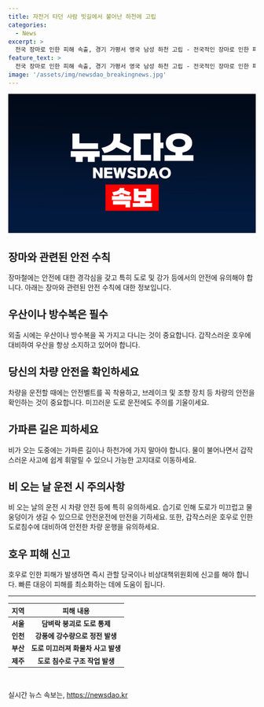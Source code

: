 ```yaml
---
title: 자전거 타던 사람 빗길에서 불어난 하천에 고립
categories:
  - News
excerpt: >
  전국 장마로 인한 피해 속출, 경기 가평서 영국 남성 하천 고립 - 전국적인 장마로 인한 피해가 속출하고 있는 가운데, 경기 가평에서 영국 국적 여행객이 하천에 갇힌 사건이 발생했습니다. 장마전선의 영향으로 수도권을 중심으로 폭우로 인한 피해가 속출하며, 인천, 부산, 제주 등 각지에서 다수의 피해 사례가 보고되고 있습니다. (출처: 연합뉴스)
feature_text: >
  전국 장마로 인한 피해 속출, 경기 가평서 영국 남성 하천 고립 - 전국적인 장마로 인한 피해가 속출하고 있는 가운데, 경기 가평에서 영국 국적 여행객이 하천에 갇힌 사건이 발생했습니다. 장마전선의 영향으로 수도권을 중심으로 폭우로 인한 피해가 속출하며, 인천, 부산, 제주 등 각지에서 다수의 피해 사례가 보고되고 있습니다. (출처: 연합뉴스)
image: '/assets/img/newsdao_breakingnews.jpg'
---
```


<p><img src="/assets/img/newsdao_breakingnews.jpg" alt="implanttips 속보" /></p>

<h2 data-ke-size="size26">장마와 관련된 안전 수칙</h2>

<p data-ke-size="size16">장마철에는 안전에 대한 경각심을 갖고 특히 도로 및 강가 등에서의 안전에 유의해야 합니다. 아래는 장마와 관련된 안전 수칙에 대한 정보입니다.</p>

<h2 data-ke-size="size24">우산이나 방수복은 필수</h2>

<p data-ke-size="size16">외출 시에는 우산이나 방수복을 꼭 가지고 다니는 것이 중요합니다. 갑작스러운 호우에 대비하여 우산을 항상 소지하고 있어야 합니다.</p>

<h2 data-ke-size="size24">당신의 차량 안전을 확인하세요</h2>

<p data-ke-size="size16">차량을 운전할 때에는 안전벨트를 꼭 착용하고, 브레이크 및 조향 장치 등 차량의 안전을 확인하는 것이 중요합니다. 미끄러운 도로 운전에도 주의를 기울이세요.</p>

<h2 data-ke-size="size24">가파른 길은 피하세요</h2>

<p data-ke-size="size16">비가 오는 도중에는 가파른 길이나 하천가에 가지 말아야 합니다. 물이 불어나면서 갑작스러운 사고에 쉽게 휘말릴 수 있으니 가능한 고지대로 이동하세요.</p>

<h2 data-ke-size="size24">비 오는 날 운전 시 주의사항</h2>

<p data-ke-size="size16">비 오는 날의 운전 시 차량 안전 등에 특히 유의하세요. 습기로 인해 도로가 미끄럽고 물 웅덩이가 생길 수 있으므로 안전운전에 만전을 기하세요. 또한, 갑작스러운 호우로 인한 도로침수에 대비하여 안전한 차량 운행을 유의하세요.</p>

<h2 data-ke-size="size24">호우 피해 신고</h2>

<p data-ke-size="size16">호우로 인한 피해가 발생하면 즉시 관할 당국이나 비상대책위원회에 신고를 해야 합니다. 빠른 대응이 피해를 최소화하는 데에 도움이 됩니다.</p>

<hr>

<table>
    <thead>
        <tr>
            <th>지역</th>
            <th>피해 내용</th>
        </tr>
    </thead>
    <tbody>
        <tr>
            <td style="text-align: center; height: 17px;"><b>서울</b></td>
            <td style="text-align: center; height: 17px;"><b>담벼락 붕괴로 도로 통제</b></td>
        </tr>
        <tr>
            <td style="text-align: center; height: 17px;"><b>인천</b></td>
            <td style="text-align: center; height: 17px;"><b>강풍에 강수량으로 정전 발생</b></td>
        </tr>
        <tr>
            <td style="text-align: center; height: 17px;"><b>부산</b></td>
            <td style="text-align: center; height: 17px;"><b>도로 미끄러져 화물차 사고 발생</b></td>
        </tr>
        <tr>
            <td style="text-align: center; height: 17px;"><b>제주</b></td>
            <td style="text-align: center; height: 17px;"><b>도로 침수로 구조 작업 발생</b></td>
        </tr>
    </tbody>
</table>

<p data-ke-size="size16">&nbsp;</p>
실시간 뉴스 속보는, <a href="https://newsdao.kr" rel="dofollow">https://newsdao.kr</a>


